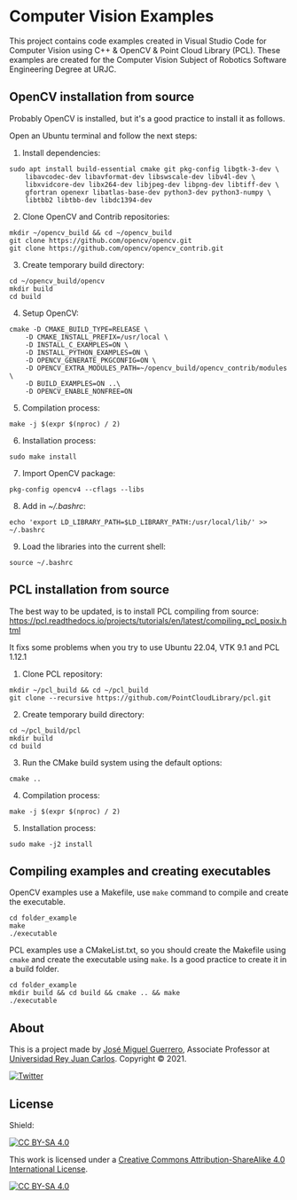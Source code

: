 # Computer Vision Examples

This project contains code examples created in Visual Studio Code for Computer Vision using C++ & OpenCV & Point Cloud Library (PCL). These examples are created for the Computer Vision Subject of Robotics Software Engineering Degree at URJC.

## OpenCV installation from source

Probably OpenCV is installed, but it's a good practice to install it as follows.

Open an Ubuntu terminal and follow the next steps:

1. Install dependencies:
```
sudo apt install build-essential cmake git pkg-config libgtk-3-dev \
    libavcodec-dev libavformat-dev libswscale-dev libv4l-dev \
    libxvidcore-dev libx264-dev libjpeg-dev libpng-dev libtiff-dev \
    gfortran openexr libatlas-base-dev python3-dev python3-numpy \
    libtbb2 libtbb-dev libdc1394-dev
```

2. Clone OpenCV and Contrib repositories:
```
mkdir ~/opencv_build && cd ~/opencv_build
git clone https://github.com/opencv/opencv.git
git clone https://github.com/opencv/opencv_contrib.git
```

3. Create temporary build directory:
```
cd ~/opencv_build/opencv
mkdir build
cd build
```

4. Setup OpenCV:
```
cmake -D CMAKE_BUILD_TYPE=RELEASE \
    -D CMAKE_INSTALL_PREFIX=/usr/local \
    -D INSTALL_C_EXAMPLES=ON \
    -D INSTALL_PYTHON_EXAMPLES=ON \
    -D OPENCV_GENERATE_PKGCONFIG=ON \
    -D OPENCV_EXTRA_MODULES_PATH=~/opencv_build/opencv_contrib/modules \
    -D BUILD_EXAMPLES=ON ..\
    -D OPENCV_ENABLE_NONFREE=ON
```

5. Compilation process:
```
make -j $(expr $(nproc) / 2)
```

6. Installation process:
```
sudo make install
```

7. Import OpenCV package:
```
pkg-config opencv4 --cflags --libs
```

8. Add in *~/.bashrc*:
```
echo 'export LD_LIBRARY_PATH=$LD_LIBRARY_PATH:/usr/local/lib/' >> ~/.bashrc
```

9. Load the libraries into the current shell:
```
source ~/.bashrc
```

## PCL installation from source

The best way to be updated, is to install PCL compiling from source: https://pcl.readthedocs.io/projects/tutorials/en/latest/compiling_pcl_posix.html

It fixs some problems when you try to use Ubuntu 22.04, VTK 9.1 and PCL 1.12.1

1. Clone PCL repository:
```
mkdir ~/pcl_build && cd ~/pcl_build
git clone --recursive https://github.com/PointCloudLibrary/pcl.git
```

2. Create temporary build directory:
```
cd ~/pcl_build/pcl
mkdir build
cd build
```

3. Run the CMake build system using the default options:
```
cmake ..
```

4. Compilation process:
```
make -j $(expr $(nproc) / 2)
```

5. Installation process:
```
sudo make -j2 install
```

## Compiling examples and creating executables

OpenCV examples use a Makefile, use `make` command to compile and create the executable.
```
cd folder_example
make
./executable
```

PCL examples use a CMakeList.txt, so you should create the Makefile using `cmake` and create the executable using `make`. Is a good practice to create it in a build folder.
```
cd folder_example
mkdir build && cd build && cmake .. && make
./executable
```

## About

This is a project made by [José Miguel Guerrero], Associate Professor at [Universidad Rey Juan Carlos].
Copyright &copy; 2021.

[![Twitter](https://img.shields.io/badge/follow-@jm__guerrero-green.svg)](https://twitter.com/jm__guerrero)

## License

Shield: 

[![CC BY-SA 4.0][cc-by-sa-shield]][cc-by-sa]

This work is licensed under a
[Creative Commons Attribution-ShareAlike 4.0 International License][cc-by-sa].

[![CC BY-SA 4.0][cc-by-sa-image]][cc-by-sa]

[cc-by-sa]: http://creativecommons.org/licenses/by-sa/4.0/
[cc-by-sa-image]: https://licensebuttons.net/l/by-sa/4.0/88x31.png
[cc-by-sa-shield]: https://img.shields.io/badge/License-CC%20BY--SA%204.0-lightgrey.svg

[Universidad Rey Juan Carlos]: https://www.urjc.es/
[José Miguel Guerrero]: https://sites.google.com/view/jmguerrero
